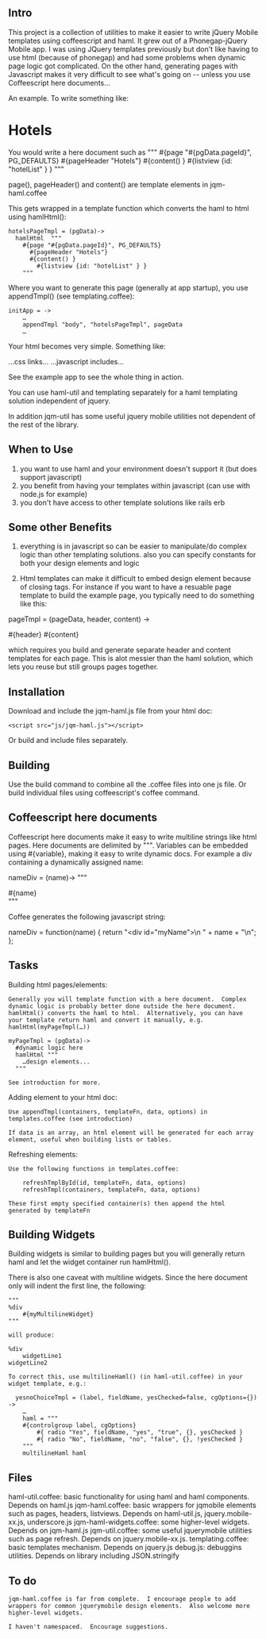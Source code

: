 ## Intro

This project is a collection of utilities to make it easier to write jQuery Mobile templates using coffeescript and haml.  It grew out of a Phonegap-jQuery Mobile app.  I was using JQuery templates previously but don't like having to use html (because of phonegap) and had some problems when dynamic page logic got complicated.  On the other hand, generating pages with Javascript makes it very difficult to see what's going on -- unless you use Coffeescript here documents…

An example.  To write something like:

<div data-theme="e" data-role="page" id="hotelsPage">
	<div data-role="header" data-position="inline">
		<h1>Hotels</h1>
	</div>
	<div data-role="content">
		<ul id="hotelList" data-role="listview"></ul>
	</div>
</div>

You would write a here document such as
	"""
   	#{page "#{pgData.pageId}", PG_DEFAULTS}
    	#{pageHeader "Hotels"}
    	#{content() }
	   		#{listview {id: "hotelList" } }
	"""

page(), pageHeader() and content() are template elements in jqm-haml.coffee

This gets wrapped in a template function which converts the haml to html using hamlHtml():

	hotelsPageTmpl = (pgData)->
	  hamlHtml  """
    	#{page "#{pgData.pageId}", PG_DEFAULTS}
	      #{pageHeader "Hotels"}
    	  #{content() }
	        #{listview {id: "hotelList" } }
    	"""

Where you want to generate this page (generally at app startup), you use appendTmpl() (see templating.coffee):

	initApp = ->
		… 
		appendTmpl "body", "hotelsPageTmpl", pageData
		… 

Your html becomes very simple.  Something like:

<!DOCTYPE HTML>
<html>
    <head>
       <meta …>
       <title>… </title>
		…css links…
		…javascript includes…
    </head>
<body>
    <script>
        initApp()
    </script>
</body>

See the example app to see the whole thing in action.

You can use haml-util and templating separately for a haml templating solution independent of jquery.

In addition jqm-util has some useful jquery mobile utilities not dependent of the rest of the library.


## When to Use
1. you want to use haml and your environment doesn't support it (but does support javascript)
2. you benefit from having your templates within javascript (can use with node.js for example)
3. you don't have access to other template solutions like rails erb

## Some other Benefits

1. everything is in javascript so can be easier to manipulate/do complex logic than other templating solutions. also you can specify constants for both your design elements and logic

2. Html templates can make it difficult to embed design element because of closing tags.  For instance if you want to have a resuable page template to build the example page, you typically need to do something like this:

pageTmpl = (pageData, header, content) ->
	<div data-role="page" id="#{pageData.id}">
		#{header}
		#{content}
	</div>

which requires you build and generate separate header and content templates for each page.  This is alot messier than the haml solution, which lets you reuse but still groups pages together.


## Installation

Download and include the jqm-haml.js file from your html doc:

	<script src="js/jqm-haml.js"></script>

Or build and include files separately.


## Building

Use the build command to combine all the .coffee files into one js file.  Or build individual files using coffeescript's coffee command.

## Coffeescript here documents

Coffeescript here documents make it easy to write multiline strings like html pages. Here documents are delimited by """.  Variables can be embedded using #{variable}, making it easy to write dynamic docs.  For example a div containing a dynamically assigned name:

nameDiv = (name)->
  """
    <div id="myName">
      #{name}
    </div>
  """

Coffee generates the following javascript string:

nameDiv = function(name) {
  return "<div id=\"myName\">\n  " + name + "\n</div>";
};



## Tasks

Building html pages/elements:

	Generally you will template function with a here document.  Complex dynamic logic is probably better done outside the here document.  hamlHtml() converts the haml to html.  Alternatively, you can have your template return haml and convert it manually, e.g. hamlHtml(myPageTmpl(…))

	myPageTmpl = (pgData)->
	  #dynamic logic here
	  hamlHtml """
		…design elements...
	  """

	See introduction for more.

Adding element to your html doc:

	Use appendTmpl(containers, templateFn, data, options) in templates.coffee (see introduction)

	If data is an array, an html element will be generated for each array element, useful when building lists or tables.


Refreshing elements:

	Use the following functions in templates.coffee:

		refreshTmplById(id, templateFn, data, options)
		refreshTmpl(containers, templateFn, data, options)

	These first empty specified container(s) then append the html generated by templateFn




## Building Widgets 

Building widgets is similar to building pages but you will generally return haml and let the widget container run hamlHtml().

There is also one caveat with multiline widgets.  Since the here document only will indent the first line, the following:

	"""
	%div
		#{myMultilineWidget}
	"""
	
	will produce:
	
	%div
		widgetLine1
	widgetLine2

	To correct this, use multilineHaml() (in haml-util.coffee) in your widget template, e.g.:

	  yesnoChoiceTmpl = (label, fieldName, yesChecked=false, cgOptions={}) ->
		…
	    haml = """
    	#{controlgroup label, cgOptions}
	        #{ radio "Yes", fieldName, "yes", "true", {}, yesChecked }
    	    #{ radio "No", fieldName, "no", "false", {}, !yesChecked }
	    """
	    multilineHaml haml

	
## Files

haml-util.coffee: basic functionality for using haml and haml components.  Depends on haml.js
jqm-haml.coffee: basic wrappers for jqmobile elements such as pages, headers, listviews. Depends on haml-util.js, jquery.mobile-xx.js, underscore.js
jqm-haml-widgets.coffee: some higher-level widgets. Depends on jqm-haml.js
jqm-util.coffee: some useful jquerymobile utilities such as page refresh.  Depends on jquery.mobile-xx.js.
templating.coffee: basic templates mechanism.  Depends on jquery.js
debug.js: debuggins utilities.  Depends on library including JSON.stringify 

## To do

	jqm-haml.coffee is far from complete.  I encourage people to add wrappers for common jquerymobile design elements.  Also welcome more higher-level widgets.
	
	I haven't namespaced.  Encourage suggestions.
